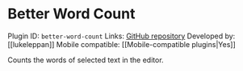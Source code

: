 # Better Word Count

Plugin ID: `better-word-count`
Links: [GitHub repository](https://github.com/lukeleppan/better-word-count)
Developed by: [[lukeleppan]]
Mobile compatible: [[Mobile-compatible plugins|Yes]]

Counts the words of selected text in the editor.
